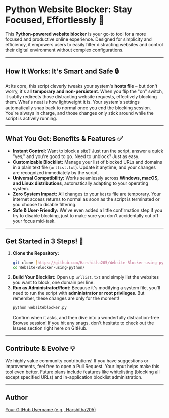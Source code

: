 # Python Website Blocker: Stay Focused, Effortlessly 🎯

This **Python-powered website blocker** is your go-to tool for a more focused and productive online experience. Designed for simplicity and efficiency, it empowers users to easily filter distracting websites and control their digital environment without complex configurations.

---

## How It Works: It's Smart and Safe 🔒

At its core, this script cleverly tweaks your system's **hosts file** – but don't worry, it's all **temporary and non-persistent**. When you flip the "on" switch, it subtly redirects those distracting website requests, effectively blocking them. What's neat is how lightweight it is. Your system's settings automatically snap back to normal once you end the blocking session. You're always in charge, and those changes only stick around while the script is actively running.

---

## What You Get: Benefits & Features ✅

* **Instant Control:** Want to block a site? Just run the script, answer a quick "yes," and you're good to go. Need to unblock? Just as easy.
* **Customizable Blocklist:** Manage your list of blocked URLs and domains in a plain text file (`urllist.txt`). Update it anytime, and your changes are recognized immediately by the script.
* **Universal Compatibility:** Works seamlessly across **Windows, macOS, and Linux distributions**, automatically adapting to your operating system.
* **Zero System Impact:** All changes to your `hosts` file are temporary. Your internet access returns to normal as soon as the script is terminated or you choose to disable filtering.
* **Safe & User-Friendly:** We've even added a little confirmation step if you try to disable blocking, just to make sure you don't accidentally cut off your focus mid-task.

---

## Get Started in 3 Steps! 🚀

1.  **Clone the Repository:**
    ```bash
    git clone [https://github.com/Harshitha205/Website-Blocker-using-python.git](https://github.com/Harshitha205/Website-Blocker-using-python.git)
    cd Website-Blocker-using-python/
    ```
2.  **Build Your Blocklist:** Open up `urllist.txt` and simply list the websites you want to block, one domain per line.
3.  **Run as Administrator/Root:** Because it's modifying a system file, you'll need to run the script with **administrator or root privileges**. But remember, these changes are only for the moment!
    ```bash
    python websiteblocker.py
    ```
    Confirm when it asks, and then dive into a wonderfully distraction-free Browse session! If you hit any snags, don't hesitate to check out the Issues section right here on GitHub.

---

## Contribute & Evolve 💡

We highly value community contributions! If you have suggestions or improvements, feel free to open a Pull Request. Your input helps make this tool even better. Future plans include features like whitelisting (blocking all except specified URLs) and in-application blocklist administration.

---

## Author

[Your GitHub Username (e.g., Harshitha205)](https://github.com/Harshitha205/)

